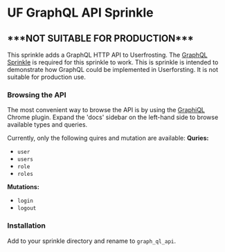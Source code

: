 # UF GraphQL API Sprinkle

## \*\*\*NOT SUITABLE FOR PRODUCTION\*\*\*

This sprinkle adds a GraphQL HTTP API to Userfrosting.  The [GraphQL Sprinkle](https://github.com/abdullahseba/uf-graphql) is required for this sprinkle to work.  This is sprinkle is intended to demonstrate how GraphQL could be implemented in Userforsting.  It is not suitable for production use.

### Browsing the API

The most convenient way to browse the API is by using the [GraphiQL](https://chrome.google.com/webstore/detail/chromeiql/fkkiamalmpiidkljmicmjfbieiclmeij) Chrome plugin.  Expand the 'docs' sidebar on the left-hand side to browse available types and queries.

Currently, only the following quires and mutation are available:
 **Quries:**

* `user`
* `users`
* `role`
* `roles`

 **Mutations:**

* `login`
* `logout`

### Installation

Add to your sprinkle directory and rename to `graph_ql_api`.
